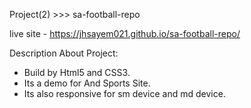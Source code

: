 Project(2) >>>  sa-football-repo

live site -  https://jhsayem021.github.io/sa-football-repo/

Description About Project:

* Build by Html5 and CSS3.
* Its a demo for And Sports Site.
* Its also responsive for sm device and md device.
